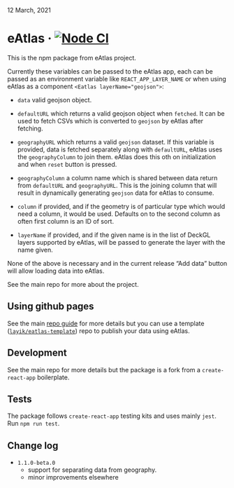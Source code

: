 12 March, 2021

# eAtlas · [![Node CI](https://github.com/layik/eAtlas/workflows/Node%20CI/badge.svg?branch=master)](https://github.com/layik/eAtlas/actions?query=workflow%3A%22Node+CI%22)

This is the npm package from eAtlas project.

Currently these variables can be passed to the eAtlas app, each can be passed as an environment variable like `REACT_APP_LAYER_NAME` or when using eAtlas as a component `<Eatlas layerName="geojson">`:

  - `data` valid geojson object.

  - `defaultURL` which returns a valid geojson object when `fetched`. It
    can be used to fetch CSVs which is converted to `geojson` by eAtlas
    after fetching.

  - `geographyURL` which returns a valid `geojson` dataset. If this
    variable is provided, data is fetched separately along with
    `defaultURL`, eAtlas uses the `geographyColumn` to join them. eAtlas
    does this oth on initialization and when `reset` button is pressed.

  - `geographyColumn` a column name which is shared between data return
    from `defaultURL` and `geographyURL`. This is the joining column
    that will result in dynamically generating `geojson` data for eAtlas
    to consume.

  - `column` if provided, and if the geometry is of particular type
    which would need a column, it would be used. Defaults on to the
    second column as often first column is an ID of sort.

  - `layerName` if provided, and if the given name is in the list of DeckGL layers supported by eAtlas, will be passed to generate the layer with the name given.

None of the above is necessary and in the current release “Add data”
button will allow loading data into eAtlas.

See the main repo for more about the project.

## Using github pages

See the main [repo
guide](https://github.com/layik/eAtlas/blob/master/notes/guide.md) for
more details but you can use a template
([`layik/eatlas-template`](https://github.com/layik/eatlas-template))
repo to publish your data using eAtlas.

## Development

See the main repo for more details but the package is a fork from a
`create-react-app` boilerplate.

## Tests

The package follows `create-react-app` testing kits and uses mainly
`jest`. Run `npm run test`.

## Change log

  - `1.1.0-beta.0`
      - support for separating data from geography.
      - minor improvements elsewhere
